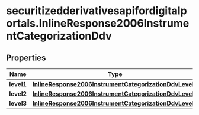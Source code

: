 # securitizedderivativesapifordigitalportals.InlineResponse2006InstrumentCategorizationDdv

## Properties

Name | Type | Description | Notes
------------ | ------------- | ------------- | -------------
**level1** | [**InlineResponse2006InstrumentCategorizationDdvLevel1**](InlineResponse2006InstrumentCategorizationDdvLevel1.md) |  | [optional] 
**level2** | [**InlineResponse2006InstrumentCategorizationDdvLevel2**](InlineResponse2006InstrumentCategorizationDdvLevel2.md) |  | [optional] 
**level3** | [**InlineResponse2006InstrumentCategorizationDdvLevel3**](InlineResponse2006InstrumentCategorizationDdvLevel3.md) |  | [optional] 


